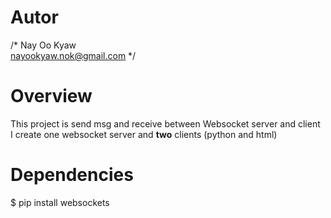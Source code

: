 # Autor
/* 
Nay Oo Kyaw <br>
nayookyaw.nok@gmail.com
*/

# Overview
This project is send msg and receive between Websocket server and client <br>
I create one websocket server and <strong>two</strong> clients (python and html) <br>

# Dependencies

$ pip install websockets